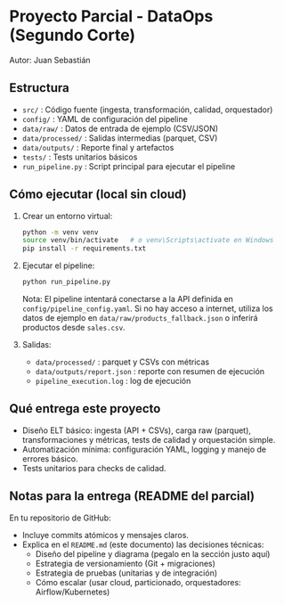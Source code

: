 # Proyecto Parcial - DataOps (Segundo Corte)

Autor: Juan Sebastián

## Estructura
- `src/` : Código fuente (ingesta, transformación, calidad, orquestador)
- `config/` : YAML de configuración del pipeline
- `data/raw/` : Datos de entrada de ejemplo (CSV/JSON)
- `data/processed/` : Salidas intermedias (parquet, CSV)
- `data/outputs/` : Reporte final y artefactos
- `tests/` : Tests unitarios básicos
- `run_pipeline.py` : Script principal para ejecutar el pipeline

## Cómo ejecutar (local sin cloud)
1. Crear un entorno virtual:
   ```bash
   python -m venv venv
   source venv/bin/activate   # o venv\Scripts\activate en Windows
   pip install -r requirements.txt
   ```
2. Ejecutar el pipeline:
   ```bash
   python run_pipeline.py
   ```
   Nota: El pipeline intentará conectarse a la API definida en `config/pipeline_config.yaml`. Si no hay acceso a internet, utiliza los datos de ejemplo en `data/raw/products_fallback.json` o inferirá productos desde `sales.csv`.

3. Salidas:
   - `data/processed/` : parquet y CSVs con métricas
   - `data/outputs/report.json` : reporte con resumen de ejecución
   - `pipeline_execution.log` : log de ejecución

## Qué entrega este proyecto
- Diseño ELT básico: ingesta (API + CSVs), carga raw (parquet), transformaciones y métricas,
  tests de calidad y orquestación simple.
- Automatización mínima: configuración YAML, logging y manejo de errores básico.
- Tests unitarios para checks de calidad.

## Notas para la entrega (README del parcial)
En tu repositorio de GitHub:
- Incluye commits atómicos y mensajes claros.
- Explica en el `README.md` (este documento) las decisiones técnicas:
  - Diseño del pipeline y diagrama (pegalo en la sección justo aquí)
  - Estrategia de versionamiento (Git + migraciones)
  - Estrategia de pruebas (unitarias y de integración)
  - Cómo escalar (usar cloud, particionado, orquestadores: Airflow/Kubernetes)

